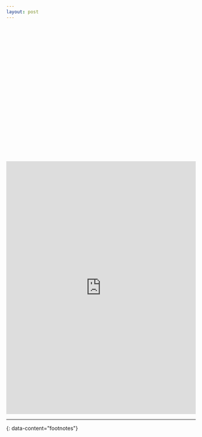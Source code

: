 ```yaml
---
layout: post
---
```


<div id="adobe-dc-view" style="width: 100%; aspect-ratio: 7 / 5;"></div>
<script src="https://acrobatservices.adobe.com/view-sdk/viewer.js"></script>
<script type="text/javascript">
	document.addEventListener("adobe_dc_view_sdk.ready", function(){ 
		var adobeDCView = new AdobeDC.View({clientId: "915159c738c549a08402de062776255c", divId: "adobe-dc-view"});
		adobeDCView.previewFile({
			content:{location: {url: "images/english%20ppt.pdf"}},
			metaData:{fileName: "Online Gaming - Socialization or Isolation"}
		}, {embedMode: "SIZED_CONTAINER"});
	});
</script>


<iframe src="https://docs.google.com/forms/d/e/1FAIpQLSdotmZylpHSMyHvC3a3VrV_Ghww6PN1pNDFZREScshQSlkLbA/viewform?embedded=true" style="width: 100%; aspect-ratio: 3 / 4;" frameborder="0" marginheight="0" marginwidth="0">Loading…</iframe>

---
{: data-content="footnotes"}

[^1]: this is a footnote. You should reach here if you click on the corresponding superscript number.
[^2]: hey there, don't forget to read all the footnotes!
[^3]: this is another footnote.
[^4]: this is a very very long footnote to test if a very very long footnote brings some problems or not; hope that there are no problems but you know sometimes problems arise from nowhere.
